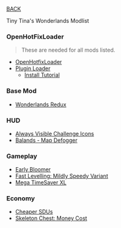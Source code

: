 
[BACK](..)

Tiny Tina's Wonderlands Modlist

### OpenHotFixLoader
> These are needed for all mods listed.
- [OpenHotfixLoader](https://github.com/apple1417/OpenHotfixLoader/releases/)
- [Plugin Loader](https://github.com/FromDarkHell/BL3DX11Injection/releases/)
    - [Install Tutorial](https://www.youtube.com/watch?v=gHX3dtZIojY)

### Base Mod
- [Wonderlands Redux](https://github.com/BLCM/wlmods/wiki/Wonderlands%20Redux)

### HUD
- [Always Visible Challenge Icons](https://github.com/BLCM/wlmods/wiki/Always-Visible-Challenge-Icons)
- [Balands - Map Defogger](https://github.com/BLCM/bl3mods/wiki/Balands---Map-Defogger)

### Gameplay
- [Early Bloomer](https://github.com/BLCM/wlmods/wiki/Early-Bloomer)
- [Fast Levelling: Mildly Speedy Variant](https://github.com/BLCM/bl3mods/wiki/Fast-Levelling:-Mildly-Speedy-Variant)
- [Mega TimeSaver XL](https://github.com/BLCM/wlmods/wiki/Mega-TimeSaver-XL)

### Economy
- [Cheaper SDUs](https://github.com/BLCM/bl3mods/wiki/Cheaper-SDUs)
- [Skeleton Chest: Money Cost](https://github.com/BLCM/wlmods/wiki/Skeleton-Chest:-Money-Cost)